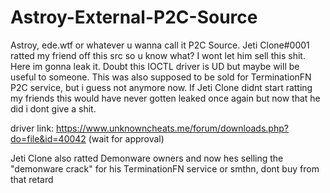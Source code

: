 # Astroy-External-P2C-Source

Astroy, ede.wtf or whatever u wanna call it P2C Source. Jeti Clone#0001 ratted my friend off this src so u know what?
I wont let him sell this shit. Here im gonna leak it. Doubt this IOCTL driver is UD but maybe will be useful to someone.
This was also supposed to be sold for TerminationFN P2C service, but i guess not anymore now. If Jeti Clone didnt start ratting my friends this would have never gotten leaked once again but now that he did i dont give a shit.

driver link: https://www.unknowncheats.me/forum/downloads.php?do=file&id=40042 (wait for approval)

Jeti Clone also ratted Demonware owners and now hes selling the "demonware crack" for his TerminationFN service or smthn, dont buy from that retard
